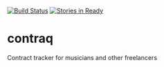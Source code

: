 [![Build Status](https://travis-ci.org/marnen/contraq.svg?branch=master)](https://travis-ci.org/marnen/contraq)
[![Stories in Ready](https://badge.waffle.io/marnen/contraq.png?label=ready&title=Ready)](https://waffle.io/marnen/contraq)
# contraq
Contract tracker for musicians and other freelancers
